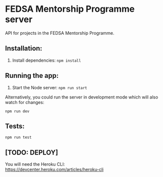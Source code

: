 # FEDSA Mentorship Programme server

API for projects in the FEDSA Mentorship Programme.

## Installation:

1. Install dependencies: `npm install`

## Running the app:

1. Start the Node server: `npm run start`

Alternatively, you could run the server in development mode which will also watch for changes:

`npm run dev`

## Tests:

`npm run test`

## [TODO: DEPLOY]

You will need the Heroku CLI: https://devcenter.heroku.com/articles/heroku-cli

